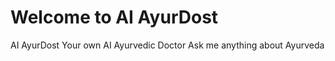 # Welcome to AI AyurDost

AI AyurDost
    Your own AI Ayurvedic Doctor
    Ask me anything about Ayurveda